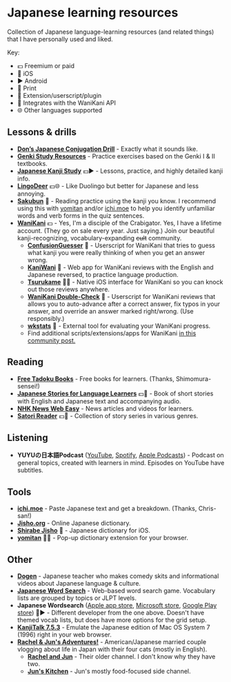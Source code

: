 # Japanese learning resources

Collection of Japanese language-learning resources (and related things) that I have personally used and liked.

Key:
- 💵 Freemium or paid
- 📱 iOS
- ▶️ Android
- 📖 Print
- 📜 Extension/userscript/plugin
- 🦀 Integrates with the WaniKani API
- 🌐 Other languages supported

## Lessons & drills

- **[Don’s Japanese Conjugation Drill](https://wkdonc.github.io/conjugation/drill.html)** - Exactly what it sounds like.
- **[Genki Study Resources](https://sethclydesdale.github.io/genki-study-resources/lessons-3rd/)** - Practice exercises based on the Genki I & II textbooks.
- **[Japanese Kanji Study](https://play.google.com/store/apps/details?id=com.mindtwisted.kanjistudy)** 💵▶️ - Lessons, practice, and highly detailed kanji info. 
- **[LingoDeer](https://www.lingodeer.com/)** 💵🌐 - Like Duolingo but better for Japanese and less annoying. 
- **[Sakubun](https://sakubun.xyz/)** 🦀 - Reading practice using the kanji you know. I recommend using this with [yomitan](https://yomitan.wiki/) and/or [ichi.moe](https://ichi.moe/) to help you identify unfamiliar words and verb forms in the quiz sentences.
- **[WaniKani](https://www.wanikani.com/)** 💵 - Yes, I'm a disciple of the Crabigator. Yes, I have a lifetime account. (They go on sale every year. Just saying.) Join our beautiful kanji-recognizing, vocabulary-expanding ~~cult~~ community.
  - **[ConfusionGuesser](https://community.wanikani.com/t/userscript-confusionguesser/38432)** 📜 - Userscript for WaniKani that tries to guess what kanji you were really thinking of when you get an answer wrong.
  - **[KaniWani](https://www.kaniwani.com/welcome)** 🦀 - Web app for WaniKani reviews with the English and Japanese reversed, to practice language production. 
  - **[Tsurukame](https://apps.apple.com/us/app/tsurukame-for-wanikani/id1367114761)** 📱🦀 - Native iOS interface for WaniKani so you can knock out those reviews anywhere.
  - **[WaniKani Double-Check](https://community.wanikani.com/t/userscript-double-check-version-2x/31456)** 📜 - Userscript for WaniKani reviews that allows you to auto-advance after a correct answer, fix typos in your answer, and override an answer marked right/wrong. (Use responsibly.)
  - **[wkstats](https://www.wkstats.com/login)** 🦀 - External tool for evaluating your WaniKani progress.
  - Find additional scripts/extensions/apps for WaniKani [in this community post.](https://community.wanikani.com/t/the-new-and-improved-list-of-api-and-third-party-apps/7694)

## Reading

- **[Free Tadoku Books](https://tadoku.org/japanese/en/free-books-en/)** - Free books for learners. (Thanks, Shimomura-sensei!)
- **[Japanese Stories for Language Learners](https://www.tuttlepublishing.com/japan/japanese-stories-for-language-learners)** 💵📖 - Book of short stories with English and Japanese text and accompanying audio. 
- **[NHK News Web Easy](https://www3.nhk.or.jp/news/easy/)** - News articles and videos for learners.
- **[Satori Reader](https://www.satorireader.com/)** 💵🦀 - Collection of story series in various genres.

## Listening

- **YUYUの日本語Podcast** ([YouTube](https://www.youtube.com/channel/UC8dWfySP_cKDMFj6aFfQbFA), [Spotify](https://open.spotify.com/show/0hQDsR0brfk88Nls8fydo4), [Apple Podcasts](https://podcasts.apple.com/us/podcast/yuyu%E3%81%AE%E6%97%A5%E6%9C%AC%E8%AA%9Epodcast-japanese-podcast/id1480155677)) - Podcast on general topics, created with learners in mind. Episodes on YouTube have subtitles.

## Tools

- **[ichi.moe](https://ichi.moe/)** - Paste Japanese text and get a breakdown. (Thanks, Chris-san!)
- **[Jisho.org](https://jisho.org/)** - Online Japanese dictionary.
- **[Shirabe Jisho](https://ricoapps.com/)** 📱 - Japanese dictionary for iOS.
- **[yomitan](https://yomitan.wiki/)** 📜🌐 - Pop-up dictionary extension for your browser.

## Other

- **[Dogen](https://www.youtube.com/@Dogen)** - Japanese teacher who makes comedy skits and informational videos about Japanese language & culture.
- **[Japanese Word Search](https://www.japanesewordsearch.com/?category=JLPT%20N5)** - Web-based word search game. Vocabulary lists are grouped by topics or JLPT levels.
- **Japanese Wordsearch** ([Apple app store](https://apps.apple.com/us/app/japanese-wordsearch/id1525919607), [Microsoft store](https://apps.microsoft.com/detail/9nsjz6p2v99w?ocid=webpdpshare), [Google Play store](https://play.google.com/store/apps/details?id=net.kakitai.japanesewordsearch)) 📱▶️ - Different developer from the one above. Doesn't have themed vocab lists, but does have more options for the grid setup.
- **[KanjiTalk 7.5.3](https://infinitemac.org/1996/KanjiTalk%207.5.3)** - Emulate the Japanese edition of Mac OS System 7 (1996) right in your web browser.
- **[Rachel & Jun's Adventures!](https://www.youtube.com/@RachelandJunAdventures)** - American/Japanese married couple vlogging about life in Japan with their four cats (mostly in English).
  - **[Rachel and Jun](https://www.youtube.com/@RachelandJun/videos)** - Their older channel. I don't know why they have two.
  - **[Jun's Kitchen](https://www.youtube.com/@JunsKitchen)** - Jun's mostly food-focused side channel.
